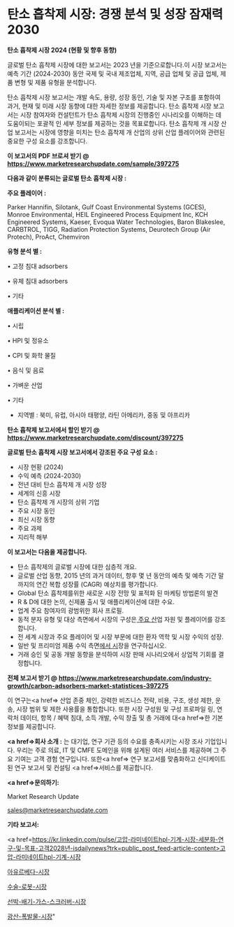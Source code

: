 # 탄소 흡착제 시장: 경쟁 분석 및 성장 잠재력 2030

<strong>탄소 흡착제 시장 2024 (현황 및 향후 동향)</strong>

글로벌 탄소 흡착제 시장에 대한 보고서는 2023 년을 기준으로합니다.이 시장 보고서는 예측 기간 (2024-2030) 동안 국제 및 국내 제조업체, 지역, 공급 업체 및 공급 업체, 제품 변형 및 제품 유형을 분석합니다.

탄소 흡착제 시장 보고서는 개발 속도, 용량, 성장 동인, 기술 및 자본 구조를 포함하여 과거, 현재 및 미래 시장 동향에 대한 자세한 정보를 제공합니다. 탄소 흡착제 시장 보고서는 시장 참여자와 컨설턴트가 탄소 흡착제 시장의 진행중인 시나리오를 이해하는 데 도움이되는 포괄적 인 세부 정보를 제공하는 것을 목표로합니다. 탄소 흡착제 개 시장 산업 보고서는 시장에 영향을 미치는 탄소 흡착제 개 산업의 상위 산업 플레이어와 관련된 중요한 구성 요소를 강조합니다.



<strong>이 보고서의 PDF 브로셔 받기 @ <a href=https://www.marketresearchupdate.com/sample/397275>https://www.marketresearchupdate.com/sample/397275</a></strong>



<strong>다음과 같이 분류되는 글로벌 탄소 흡착제 시장 :</strong>



<strong>주요 플레이어 :</strong>

Parker Hannifin, Silotank, Gulf Coast Environmental Systems (GCES), Monroe Environmental, HEIL Engineered Process Equipment Inc, KCH Engineered Systems, Kaeser, Evoqua Water Technologies, Baron Blakeslee, CARBTROL, TIGG, Radiation Protection Systems, Deurotech Group (Air Protech), ProAct, Chemviron



<strong>유형 분석 별 :</strong>

• 고정 침대 adsorbers

• 유체 침대 adsorbers

• 기타



<strong>애플리케이션 분석 별 :</strong>

• 시립

• HPI 및 정유소

• CPI 및 화학 물질

• 음식 및 음료

• 가벼운 산업

• 기타

<ul>
  <li>지역별 : 북미, 유럽, 아시아 태평양, 라틴 아메리카, 중동 및 아프리카</li>
</ul>


<strong>탄소 흡착제 보고서에서 할인 받기 @ <a href=https://www.marketresearchupdate.com/discount/397275>https://www.marketresearchupdate.com/discount/397275</a></strong>



<strong>글로벌 탄소 흡착제 시장 보고서에서 강조된 주요 구성 요소 :</strong>
<ul>
  <li>시장 현황 (2024)</li>
  <li>수익 예측 (2024-2030)</li>
  <li>전년 대비 탄소 흡착제 개 시장 성장</li>
  <li>세계의 신흥 시장</li>
  <li>탄소 흡착제 개 시장의 상위 기업</li>
  <li>주요 시장 동인</li>
  <li>최신 시장 동향</li>
  <li>주요 과제</li>
  <li>지리적 해부</li>
</ul>


<strong>이 보고서는 다음을 제공합니다.</strong>
<ul>
  <li>탄소 흡착제의 글로벌 시장에 대한 심층적 개요.</li>
  <li>글로벌 산업 동향, 2015 년의 과거 데이터, 향후 몇 년 동안의 예측 및 예측 기간 말까지의 연간 복합 성장률 (CAGR) 예상치를 평가합니다.</li>
  <li>Global 탄소 흡착제를위한 새로운 시장 전망 및 표적화 된 마케팅 방법론의 발견</li>
  <li>R &amp; D에 대한 논의, 신제품 출시 및 애플리케이션에 대한 수요.</li>
  <li>업계 주요 참여자의 광범위한 회사 프로필.</li>
  <li>동적 분자 유형 및 대상 측면에서 시장의 구성은<a href=> 주요 산</a>업 자원 및 플레이어를 강조합니다.</li>
  <li>전 세계 시장과 주요 플레이어 및 시장 부문에 대한 환자 역학 및 시장 수익의 성장.</li>
  <li>일반 및 프리미엄 제품 수익 측면<a href=>에서 시</a>장을 연구하십시오.</li>
  <li>거래 승인 및 공동 개발 동향을 분석하여 시장 판매 시나리오에서 상업적 기회를 결정합니다.</li>
</ul>



<strong>전체 보고서 받기 @ <a href=https://www.marketresearchupdate.com/industry-growth/carbon-adsorbers-market-statistices-397275>https://www.marketresearchupdate.com/industry-growth/carbon-adsorbers-market-statistices-397275</a></strong>

이 연구는<a href=> 산업 존중</a> 체인, 강력한 비즈니스 전략, 비용, 구조, 생성 제한, 운송, 시장 범위 및 제한 사용률을 통합합니다. 또한 시장 구성원 및 구성 프로파일 링, 연락처 데이터, 항목 / 혜택 침대, 소득 개발, 수익 창출 및 총 거래에 대<a href=>한 기본 </a>정보를 제공합니다.



<strong><a href=>회사 소</a>개 :</strong>
는 대기업, 연구 기관 등의 수요를 충족시키는 시장 조사 기업입니다. 우리는 주로 의료, IT 및 CMFE 도메인을 위해 설계된 여러 서비스를 제공하며 그 주요 기여는 고객 경험 연구입니다. 또한<a href=> 연구 보</a>고서를 맞춤화하고 신디케이트 된 연구 보고서 및 컨설팅 <a href=>서비스</a>를 제공합니다.



<strong><a href=>문의하기:</a></strong>

Market Research Update

sales@marketresearchupdate.com



<strong>기타 보고서:</strong>

<a href=https://kr.linkedin.com/pulse/고압-라미네이트hpl-기계-시장-세분화-연구-및-목표-고객2028년-isdailynews?trk=public_post_feed-article-content>고압-라미네이트hpl-기계-시장</a>

<a href=https://www.linkedin.com/pulse/아유르베다-시장-경쟁-분석-및-성장-잠재력-2029-analytics-alchemy-360-analysis/>아유르베다-시장</a>

<a href=https://www.linkedin.com/pulse/수술-로봇-시장-진입-전략-및-위험-평가2029년-data-dive-diaries-24-analysis-pjoof/>수술-로봇-시장</a>

<a href=https://www.linkedin.com/pulse/선박-배기-가스-스크러버-시장-동향-및-성장-전망-survey-spotlight-pro-24-analysis-v8d6f/>선박-배기-가스-스크러버-시장</a>

<a href=https://www.linkedin.com/pulse/광산-폭발물-시장-진입-전략-및-위험-평가2030년-trend-tracking-tips-360-analysis-czw7f/>광산-폭발물-시장</a>"
